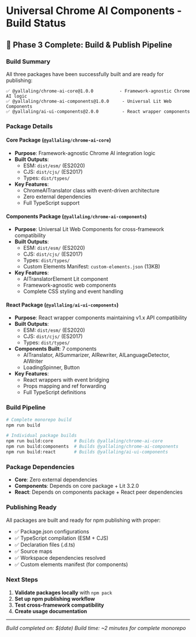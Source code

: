# Universal Chrome AI Components - Build Status

## 🎉 Phase 3 Complete: Build & Publish Pipeline

### Build Summary
All three packages have been successfully built and are ready for publishing:

```
✅ @yallaling/chrome-ai-core@1.0.0          - Framework-agnostic Chrome AI logic
✅ @yallaling/chrome-ai-components@1.0.0     - Universal Lit Web Components  
✅ @yallaling/ai-ui-components@2.0.0         - React wrapper components
```

### Package Details

#### Core Package (`@yallaling/chrome-ai-core`)
- **Purpose**: Framework-agnostic Chrome AI integration logic
- **Built Outputs**: 
  - ESM: `dist/esm/` (ES2020)
  - CJS: `dist/cjs/` (ES2017) 
  - Types: `dist/types/`
- **Key Features**: 
  - ChromeAITranslator class with event-driven architecture
  - Zero external dependencies
  - Full TypeScript support

#### Components Package (`@yallaling/chrome-ai-components`)
- **Purpose**: Universal Lit Web Components for cross-framework compatibility
- **Built Outputs**:
  - ESM: `dist/esm/` (ES2020)
  - CJS: `dist/cjs/` (ES2017)
  - Types: `dist/types/`
  - Custom Elements Manifest: `custom-elements.json` (13KB)
- **Key Features**:
  - AITranslatorElement Lit component
  - Framework-agnostic web components
  - Complete CSS styling and event handling

#### React Package (`@yallaling/ai-ui-components`)
- **Purpose**: React wrapper components maintaining v1.x API compatibility
- **Built Outputs**:
  - ESM: `dist/esm/` (ES2020) 
  - CJS: `dist/cjs/` (ES2017)
  - Types: `dist/types/`
- **Components Built**: 7 components
  - AITranslator, AISummarizer, AIRewriter, AILanguageDetector, AIWriter
  - LoadingSpinner, Button
- **Key Features**:
  - React wrappers with event bridging
  - Props mapping and ref forwarding
  - Full TypeScript definitions

### Build Pipeline
```bash
# Complete monorepo build
npm run build

# Individual package builds
npm run build:core        # Builds @yallaling/chrome-ai-core
npm run build:components  # Builds @yallaling/chrome-ai-components  
npm run build:react       # Builds @yallaling/ai-ui-components
```

### Package Dependencies
- **Core**: Zero external dependencies
- **Components**: Depends on core package + Lit 3.2.0
- **React**: Depends on components package + React peer dependencies

### Publishing Ready
All packages are built and ready for npm publishing with proper:
- ✅ Package.json configurations
- ✅ TypeScript compilation (ESM + CJS)
- ✅ Declaration files (.d.ts)
- ✅ Source maps
- ✅ Workspace dependencies resolved
- ✅ Custom elements manifest (for components)

### Next Steps
1. **Validate packages locally** with `npm pack`
2. **Set up npm publishing workflow**
3. **Test cross-framework compatibility**
4. **Create usage documentation**

---
*Build completed on: $(date)*
*Build time: ~2 minutes for complete monorepo*
